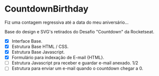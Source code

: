 # CountdownBirthday
Fiz uma contagem regressiva até a data do meu aniversário...

Base do design e SVG's retirados do Desafio "Countdown" da Rocketseat.

 - [x] Interface Base.
 - [x] Estrutura Base HTML / CSS.
 - [x] Estrutura Base Javascript.
 - [x] Formulário para indexação de E-mail {HTML}.
 - [ ] Estrutura Javascript pra receber e guardar e-mail anexado. 1/2
 - [ ] Estrutura para enviar um e-mail quando o countdown chegar a 0.
